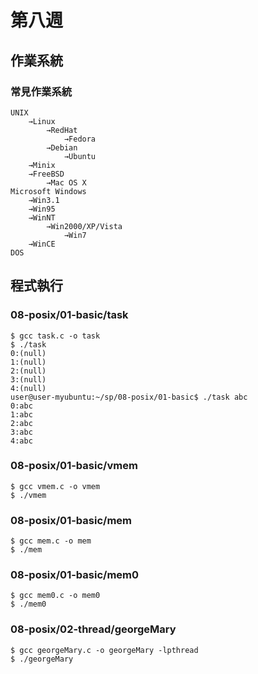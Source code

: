 # 第八週
## 作業系統
### 常見作業系統
```
UNIX
    →Linux
        →RedHat
            →Fedora
        →Debian
            →Ubuntu
    →Minix
    →FreeBSD
        →Mac OS X
Microsoft Windows
    →Win3.1
    →Win95
    →WinNT
        →Win2000/XP/Vista
            →Win7
    →WinCE
DOS
```

## 程式執行
### 08-posix/01-basic/task
```
$ gcc task.c -o task
$ ./task
0:(null)
1:(null)
2:(null)
3:(null)
4:(null)
user@user-myubuntu:~/sp/08-posix/01-basic$ ./task abc
0:abc
1:abc
2:abc
3:abc
4:abc
```
### 08-posix/01-basic/vmem
```
$ gcc vmem.c -o vmem
$ ./vmem
```
### 08-posix/01-basic/mem
```
$ gcc mem.c -o mem
$ ./mem
```
### 08-posix/01-basic/mem0
```
$ gcc mem0.c -o mem0
$ ./mem0
```
### 08-posix/02-thread/georgeMary
```
$ gcc georgeMary.c -o georgeMary -lpthread
$ ./georgeMary 
```